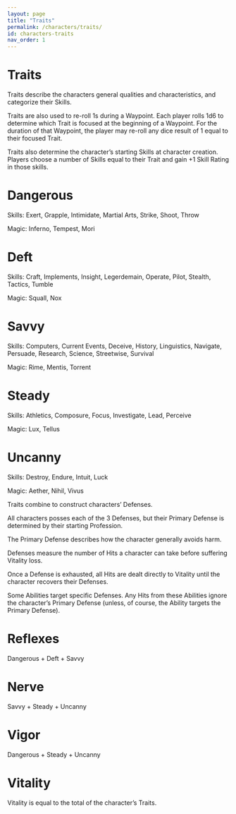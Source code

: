 ```yaml
---
layout: page
title: "Traits"
permalink: /characters/traits/
id: characters-traits
nav_order: 1
---
```


# Traits

Traits describe the characters general qualities and characteristics, and categorize their Skills.

Traits are also used to re-roll 1s during a Waypoint.  Each player rolls 1d6 to determine which Trait is focused at the beginning of a Waypoint.  For the duration of that Waypoint, the player may re-roll any dice result of 1 equal to their focused Trait.

Traits also determine the character’s starting Skills at character creation.  Players choose a number of Skills equal to their Trait and gain +1 Skill Rating in those skills.

# Dangerous

Skills: Exert, Grapple, Intimidate, Martial Arts, Strike, Shoot, Throw

Magic: Inferno, Tempest, Mori

# Deft

Skills: Craft, Implements, Insight, Legerdemain, Operate, Pilot, Stealth, Tactics, Tumble

Magic: Squall, Nox

# Savvy

Skills: Computers, Current Events, Deceive, History, Linguistics, Navigate, Persuade, Research, Science, Streetwise, Survival

Magic: Rime, Mentis, Torrent

# Steady

Skills: Athletics, Composure, Focus, Investigate, Lead, Perceive

Magic: Lux,  Tellus

# Uncanny

Skills: Destroy, Endure, Intuit, Luck

Magic: Aether, Nihil, Vivus

Traits combine to construct characters’ Defenses.  

All characters posses each of the 3 Defenses, but their Primary Defense is determined by their starting Profession.

The Primary Defense describes how the character generally avoids harm.

Defenses measure the number of Hits a character can take before suffering Vitality loss.  

Once a Defense is exhausted, all Hits are dealt directly to Vitality until the character recovers their Defenses.

Some Abilities target specific Defenses.  Any Hits from these Abilities ignore the character’s Primary Defense (unless, of course, the Ability targets the Primary Defense).

# Reflexes

Dangerous + Deft + Savvy

# Nerve

Savvy + Steady + Uncanny

# Vigor

Dangerous + Steady + Uncanny

# Vitality

Vitality is equal to the total of the character’s Traits.